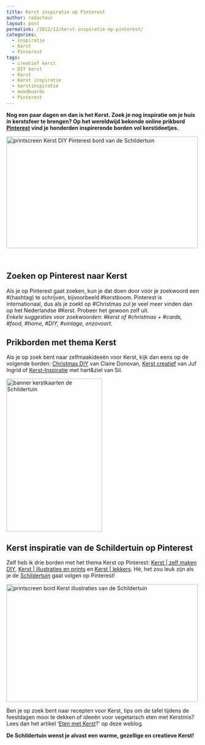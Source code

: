 ```yaml
---
title: Kerst inspiratie op Pinterest
author: redacteur
layout: post
permalink: /2012/12/kerst-inspiratie-op-pinterest/
categories:
  - inspiratie
  - Kerst
  - Pinterest
tags:
  - creatief kerst
  - DIY kerst
  - Kerst
  - Kerst inspiratie
  - kerstinspiratie
  - moodboards
  - Pinterest
---
```

**Nog een paar dagen en dan is het Kerst. Zoek je nog inspiratie om je huis in kerstsfeer te brengen? Op het wereldwijd bekende online prikbord <a title="Neem een kijkje op Pinterest" href="http://pinterest.com/" target="_blank">Pinterest</a> vind je honderden inspirerende borden vol kerstideetjes.**

<img class="aligncenter size-full wp-image-3101" title="Kerst DIY Pinterest" src="/wordpress/wp-content/uploads/2012/12/Schermafbeelding-2012-12-21-om-14.01.35-e1356094916597.png" alt="printscreen Kerst DIY Pinterest bord van de Schildertuin" width="500" height="292" />

&nbsp;

## Zoeken op Pinterest naar Kerst

Als je op Pinterest gaat zoeken, kun je dat doen door vóór je zoekwoord een #(hashtag) te schrijven, bijvoorbeeld #kerstboom. Pinterest is internationaal, dus als je zoekt op #Christmas zul je veel meer vinden dan op het Nederlandse #Kerst. Probeer het gewoon zelf uit.  
*Enkele suggesties voor zoekwoorden: #kerst of #christmas + #cards, #food, #home, #DIY, #vintage, enzovoort.*

## Prikborden met thema Kerst

Als je op zoek bent naar zelfmaakideeën voor Kerst, kijk dan eens op de volgende borden: <a title="Kerst met Claire Donovan" href="http://pinterest.com/hearthandmade/christmas-diy/" target="_blank">Christmas DIY</a> van Claire Donovan, <a title="Kerst met Juf Ingrid" href="http://pinterest.com/jufingrid12/kerst-creatief/" target="_blank">Kerst creatief</a> van Juf Ingrid of <a title="Inspiratie rondom Kerst-je kunt het net zo gek maken als je zelf wil" href="http://pinterest.com/silviamagdalene/kerst-inspiratie/" target="_blank">Kerst-Inspiratie</a> met hart&ziel van Sil.

[<img class="aligncenter wp-image-7346 size-full" title="Bestel hier kerstkaarten" src="/wordpress/wp-content/uploads/2014/12/banner2_kerstkaarten.jpg" alt="banner kerstkaarten de Schildertuin" width="250" height="400" />][1]

## Kerst inspiratie van de Schildertuin op Pinterest

Zelf heb ik drie borden met het thema Kerst op Pinterest: <a title="Zelf creatief aan de slag voor Kerst" href="http://pinterest.com/schildertuin/kerst-zelf-maken-diy/" target="_blank">Kerst | zelf maken DIY</a>, <a title="Illustraties en prints met het thema Kerst" href="http://pinterest.com/schildertuin/kerst-illustraties-en-prints/" target="_blank">Kerst | illustraties en prints</a> en <a title="Kerstkoekjes, taart, cupcakes en groente kerstbomen" href="http://pinterest.com/schildertuin/kerst-lekkers/" target="_blank">Kerst | lekkers</a>. Hé, het zou leuk zijn als je de <a title="borden van de Schildertuin op Pinterest" href="http://pinterest.com/schildertuin/" target="_blank">Schildertuin</a> gaat volgen op Pinterest!

<img class="aligncenter size-full wp-image-3104" title="Kerst illustraties Pinterest" src="/wordpress/wp-content/uploads/2012/12/Schermafbeelding-2012-12-21-om-14.05.49-e1356095111863.png" alt="printscreen bord Kerst illustraties van de Schildertuin" width="500" height="308" />

Ben je op zoek bent naar recepten voor Kerst, tips om de tafel tijdens de feestdagen mooi te dekken of ideeën voor vegetarisch eten met Kerstmis? Lees dan het artikel &#8216;<a title="Eten met Kerst? Vind inspiratie en recepten op Pinterest" href="/wordpress/2013/12/eten-met-kerst-vind-inspiratie-en-recepten-op-pinterest/" target="_blank">Eten met Kerst</a>?&#8217; op deze weblog.

**De Schildertuin wenst je alvast een warme, gezellige en creatieve Kerst!**

 [1]: https://www.kaartje2go.nl/kaartencollecties/december-cards?sk_id=48
